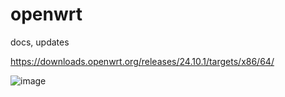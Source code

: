 # openwrt
docs, updates



https://downloads.openwrt.org/releases/24.10.1/targets/x86/64/

![image](https://github.com/user-attachments/assets/95d01b18-b55e-4cd3-9944-3b7b6e6b806d)
